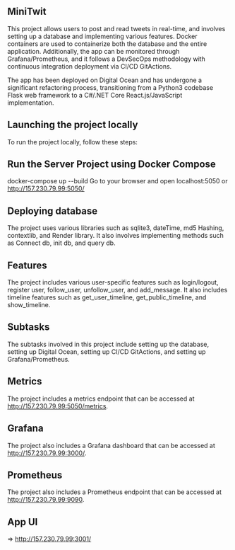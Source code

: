 ## MiniTwit

This project allows users to post and read tweets in real-time, and involves setting up a database and implementing various features. Docker containers are used to containerize both the database and the entire application. Additionally, the app can be monitored through Grafana/Prometheus, and it follows a DevSecOps methodology with continuous integration deployment via CI/CD GitActions.

The app has been deployed on Digital Ocean and has undergone a significant refactoring process, transitioning from a Python3 codebase Flask web framework to a C#/.NET Core React.js/JavaScript implementation. 

## Launching the project locally
To run the project locally, follow these steps:

## Run the Server Project using Docker Compose
docker-compose up --build
Go to your browser and open localhost:5050 or http://157.230.79.99:5050/

## Deploying database
The project uses various libraries such as sqlite3, dateTime, md5 Hashing, contextlib, and Render library. It also involves implementing methods such as Connect db, init db, and query db.

## Features
The project includes various user-specific features such as login/logout, register user, follow_user, unfollow_user, and add_message. It also includes timeline features such as get_user_timeline, get_public_timeline, and show_timeline.

## Subtasks
The subtasks involved in this project include setting up the database, setting up Digital Ocean, setting up CI/CD GitActions, and setting up Grafana/Prometheus.

## Metrics
The project includes a metrics endpoint that can be accessed at http://157.230.79.99:5050/metrics.

## Grafana
The project also includes a Grafana dashboard that can be accessed at http://157.230.79.99:3000/.

## Prometheus
The project also includes a Prometheus endpoint that can be accessed at http://157.230.79.99:9090.

## App UI

 => http://157.230.79.99:3001/